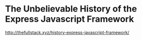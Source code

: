 # The Unbelievable History of the Express Javascript Framework

http://thefullstack.xyz/history-express-javascript-framework/
